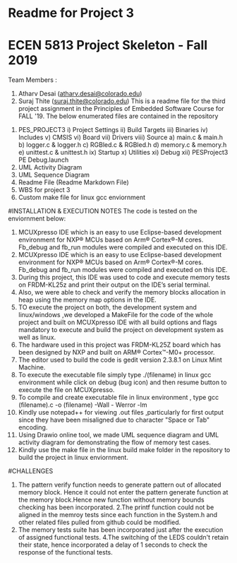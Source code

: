 # Readme for Project 3
# ECEN 5813 Project Skeleton - Fall 2019

Team Members : 
1)	Atharv Desai (atharv.desai@colorado.edu)
2)	Suraj Thite (suraj.thite@colorado.edu) 
This is a readme file for the third project assignment in the Principles of Embedded Software Course for FALL '19.
The below enumerated files are contained in the repository
1.	PES_PROJECT3 
i)	Project Settings 
ii)	Build Targets 
iii)	Binaries 
iv)	Includes 
v)	CMSIS 
vi)	Board 
vii)	Drivers 
viii)	Source 
a)	main.c & main.h
b)	logger.c & logger.h
c)	RGBled.c & RGBled.h
d)	memory.c & memory.h
e)	unittest.c & unittest.h
ix)	Startup 
x)	Utilities 
xi)	Debug 
xii)	PESProject3 PE Debug.launch
2.	UML Activity Diagram
3.	UML Sequence Diagram
4.	Readme File (Readme Markdown File)
5.	WBS for project 3
6. Custom make file for linux gcc enviornment




#INSTALLATION & EXECUTION NOTES
The code is tested on the enviornment below:
1.	MCUXpresso IDE which is an easy to use Eclipse-based development environment for NXP® MCUs based on Arm® Cortex®-M cores. Fb_debug and fb_run modules were compiled and executed on this IDE.
2.	MCUXpresso IDE which is an easy to use Eclipse-based development environment for NXP® MCUs based on Arm® Cortex®-M cores. Fb_debug and fb_run modules were compiled and executed on this IDE.
3.	During this project, this IDE was used to code and execute memory tests on FRDM-KL25z and print their output on the IDE’s serial terminal. 
4.	Also, we were able to check and verify the memory blocks allocation in heap using the memory map options in the IDE. 
5.	TO execute the project on both, the development system and linux/windows ,we developed a MakeFile for the code of the whole project and built on MCUXpresso IDE with all build options and flags mandatory to execute and build the project on development system as well as linux.
6.	The hardware used in this project was FRDM-KL25Z board which has been designed by NXP and built on ARM® Cortex™-M0+ processor.
7.	The editor used to build the code is gedit version 2.3.8.1 on Linux Mint Machine.
8.	To execute the executable file simply type ./(filename) in linux gcc environment while click on debug (bug icon) and then resume button to execute the file on MCUXpresso.
9.	To compile and create executable file in linux environment , type gcc (filename).c -o (filename) -Wall - Werror -lm
10.	Kindly use notepad++ for viewing .out files ,particularly for first output since they have been misaligned due to character "Space or Tab" encoding.
11.	Using Drawio online tool, we made UML sequence diagram and UML activity diagram for demonstrating the flow of memory test cases.
12. Kindly use the make file in the linux build make folder in the repository to build the project in linux enviornment.

#CHALLENGES
1. The pattern verify function needs to generate pattern out of allocated memory block. Hence it could not enter the pattern generate function at the memory block.Hence new function without memory bounds checking has been incorporated.
2.The printf function could not be aligned in the memroy tests since each function in the System.h and other related files pulled from github could be modified.
3. The memory tests suite has been incorporated just after the execution of assigned  functional tests.
4.The switching of the LEDS couldn't retain their state, hence incorporated a delay of 1 seconds to check the response of the functional tests. 

